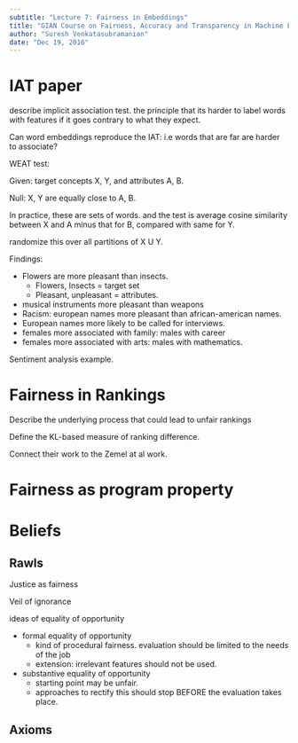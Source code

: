 ```yaml
---
subtitle: "Lecture 7: Fairness in Embeddings"
title: "GIAN Course on Fairness, Accuracy and Transparency in Machine Learning"
author: "Suresh Venkatasubramanian"
date: "Dec 19, 2016"
---
```




# IAT paper

describe implicit association test. the principle that its harder to label words with features if it goes contrary to what they expect. 

Can word embeddings reproduce the IAT: i.e words that are far are harder to associate? 

WEAT test: 

Given: target concepts X, Y, and attributes A, B. 

Null: X, Y are equally close to A, B. 

In practice, these are sets of words. and the test is average cosine similarity between X and A minus that for B, compared with same for Y. 

randomize this over all partitions of X U Y. 

Findings:

- Flowers are more pleasant than insects. 
  - Flowers, Insects = target set
  - Pleasant, unpleasant = attributes.
- musical instruments more pleasant than weapons
- Racism: european names more pleasant than african-american names. 
- European names more likely to be called for interviews. 
- females more associated with family: males with career
- females more associated with arts: males with mathematics. 

Sentiment analysis example. 

# Fairness in Rankings

Describe the underlying process that could lead to unfair rankings

Define the KL-based measure of ranking difference. 

Connect their work to the Zemel at al work. 

# Fairness as program property

# Beliefs

## Rawls

Justice as fairness

Veil of ignorance

ideas of equality of opportunity

* formal equality of opportunity
  * kind of procedural fairness. evaluation should be limited to the needs of the job
  * extension: irrelevant features should not be used. 
* substantive equality of opportunity
  * starting point may be unfair. 
  * approaches to rectify this should stop BEFORE the evaluation takes place. 

## Axioms



